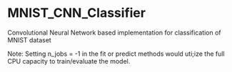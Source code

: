 # MNIST_CNN_Classifier
Convolutional Neural Network based implementation for classification of MNIST dataset

Note: 
Setting n_jobs = -1 in the fit or predict methods would uti;ize the full CPU capacity to train/evaluate the model.
